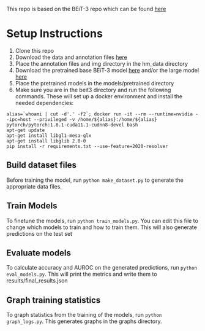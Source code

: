 This repo is based on the BEiT-3 repo which can be found [here](https://github.com/microsoft/unilm/tree/master/beit3)

# Setup Instructions
1. Clone this repo
2. Download the data and annotation files [here](https://gtvault-my.sharepoint.com/:u:/g/personal/ghaglund3_gatech_edu/ERiMwAtBB3dNgwJ425gAjGwBig4EeHV9PPLk88i1hgYXEQ?e=P23JUX)
3. Place the annotation files and img directory in the hm_data directory
4. Download the pretrained base BEiT-3 model [here](https://conversationhub.blob.core.windows.net/beit-share-public/beit3/pretraining/beit3_base_patch16_224.pth) and/or the large model [here](https://conversationhub.blob.core.windows.net/beit-share-public/beit3/pretraining/beit3_large_patch16_224.pth)
5. Place the pretrained models in the models/pretrained directory
6. Make sure you are in the beit3 directory and run the following commands. These will set up a docker environment and install the needed dependencies:
```
alias=`whoami | cut -d'.' -f2`; docker run -it --rm --runtime=nvidia --ipc=host --privileged -v /home/${alias}:/home/${alias} pytorch/pytorch:1.8.1-cuda11.1-cudnn8-devel bash
apt-get update
apt-get install libgl1-mesa-glx
apt-get install libglib 2.0-0
pip install -r requirements.txt --use-feature=2020-resolver
```

## Build dataset files
Before training the model, run `python make_dataset.py` to generate the appropriate data files.

## Train Models
To finetune the models, run `python train_models.py`. You can edit this file to change which models to train and how to train them. This will also generate predictions on the test set

## Evaluate models
To calculate accuracy and AUROC on the generated predictions, run `python eval_models.py`. This will print the metrics and write them to results/final_results.json

## Graph training statistics
To graph statistics from the training of the models, run `python graph_logs.py`. This generates graphs in the graphs directory.
